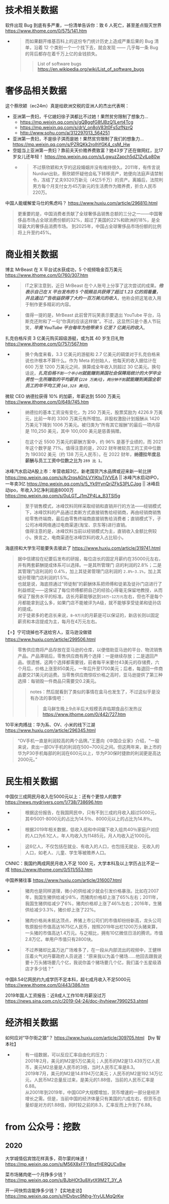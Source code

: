 
# 技术相关数据

软件出现 Bug 到底有多严重，一份清单告诉你：致 6 人死亡，甚至差点毁灭世界 https://www.ithome.com/0/575/141.htm
- > 而如果翻开维基百科上的这份专门统计历史上造成严重后果的 Bug 清单，沿着 12 个类别一个一个找下去，就会发现 —— 几乎每一条 Bug 的背后都存在着千万上亿的金钱损失。
  >> List of software bugs https://en.wikipedia.org/wiki/List_of_software_bugs

# 奢侈品相关数据

这个蔡欣颖（ec24m）真是给欧洲交税的亚洲人的杰出代表啊：
- 亚洲第一贵妇，千亿媳妇徐子淇都比不过她！果然贫穷限制了想象力… 
  * https://mp.weixin.qq.com/s/gQBggfG8fJBzQ1Lert4Tcg
  * https://mp.weixin.qq.com/s/drV_on8oV83t0Fs5zfNzrQ
  * http://www.sohu.com/a/312297013_564251
- 亚洲第一贵妇，不是徐子淇而是她！果然贫穷限制了我们的想象力… https://mp.weixin.qq.com/s/PZRQKk2roIhYGK4_csM_Hw
- 空姐当上亚洲第一贵妇？靠前夫天价赡养费致富？她43岁了还在做网红，比17岁女儿还年轻！ https://mp.weixin.qq.com/s/LgwuzZapch5dZ1ZvlLp80w
  * > 不过蔡欣颖和大亨的这段婚姻并没有维持很久。2011年，有传言说Nurdian出轨，蔡欣颖怀疑他会私下转移资产，她便向法庭声请禁制令，冻结了丈夫9320万新元（4亿5千万）的资产。离婚后，法院判男方每个月支付女方45万新元的生活费作为赡养费，折合人民币220万。

中国人能缓解爱马仕的焦虑吗？ https://www.huxiu.com/article/296810.html
> 更重要的是，中国消费者贡献了全球奢侈品销售总额的三分之一——中国奢侈品市场占全球消费份额的32%，超过了美国的22%和欧洲的18%，是全球最大的奢侈品消费市场。 到2025年，中国占全球奢侈品市场份额的比例将上升至约45%。

# 商业相关数据

博主 MrBeast 在 X 平台试水获成功，5 个视频吸金百万美元 https://www.ithome.com/0/760/307.htm
- > IT之家注意到，近日 MrBeast 在个人账号上分享了这次尝试的成果。***他表示自己在 X 平台发布的 5 个视频总共获得了超过 1.23 亿的观看量，并且通过广告收益获得了大约一百万美元的收入***，他称会把这笔收入用于制作更多精彩的内容。
- > 值得一提的是，MrBeast 此前曾开玩笑表示要退出 YouTube 平台，马斯克还附和了一句“你真的应该这样做”。不过，这显然只是个愚人节玩笑，***毕竟 YouTube 平台每年为他带来 5 亿至 7 亿美元的收入***。

扎克伯格斥资 3 亿美元购买超级游艇，或为其 40 岁生日礼物 https://www.ithome.com/0/757/567.htm
- > 换个角度来看，3.3 亿美元的游艇和 2.7 亿美元的碉堡对于扎克伯格来说也许根本不算什么。作为 Meta 的创始人，他每天的收入据估计在 600 万至 1200 万美元之间，换算成全年收入则超过 30 亿美元。换句话说，***扎克伯格`不到一个半小时`就能赚到美国社会保障局统计的大学毕业男性一生所赚取的平均薪资 (`220 万美元`)，`两分钟不到`就能赚到美国全职员工的年平均工资 (`48,328 美元`)***。

微软 CEO 纳德拉获得 10% 的加薪，年薪达到 5500 万美元 https://www.ithome.com/0/649/745.htm
- > 纳德拉的基本工资没有变化，为 250 万美元，股票奖励为 4226.9 万美元，比前一年的 3300 万美元有所增加。非股权激励计划报酬从 1420 万美元下降到 1006 万美元。被归类为“所有其它报酬”的最后一项内容是 110,250 美元，其中 100,000 美元是慈善捐赠。
- > 在这个近 5500 万美元的薪酬方案中，约 96% 是基于业绩的，而 2021 年这个数字是 71%。值得注意的是，2022 财年微软员工的工资中位数为 190302 美元（约 138 万元人民币）。在 2022 财年，**纳德拉年度总薪酬与员工工资中位数之比为 `289 比 1`**。

冰峰汽水启动A股上市：年营收超3亿，新老国货汽水品牌或迎来新一轮比拼 https://mp.weixin.qq.com/s/Ar2rqsAGhLVYjKtuTjVVEA || 冰峰汽水启动IPO，一年卖3亿 https://mp.weixin.qq.com/s/5_Yk9YynQrjZFkS3PLCJqg || 冰峰启动ipo，年收入3亿净利润逾8000万 https://mp.weixin.qq.com/s/0uLGT_J1mZP4La_B3TSl5g
- > 至于销售模式，冰峰饮料同样采取经销和直销并行的方法——经销模式下，冰峰饮料的产品通过卖断方式直接销售给经销商，再由经销商销售给零售终端商，最后由零售终端商直接销售给消费者；直销模式下，子公司冰峰网络通过电商渠道(淘宝、京东等)进行直销。 <br> 值得注意的是，冰峰饮料当前以经销模式为主，直销收入金额比例较小。换言之，电商渠道在冰峰饮料的收入占比较小。

海底捞和大学生可能要失去彼此了 https://www.huxiu.com/article/319741.html
> 据中信建投在纪要后发布的研报，每位店长的固定月薪约在35000元左右，并有两套薪酬提成体系可以选择。一是其所管理门 店的利润的2.8%；二是其管理门店利润的 0.4%，加上其徒弟管理门店利润的 `2.8%~3.1%`，加上其徒孙管理门店利润的1.5%。
<br> 也就是说，海底捞通过“师徒制”的薪酬体系把师傅和徒弟及徒孙门店进行了利益绑定——这保证了每位师傅都把自己的经验心得毫无保留地教授，从而保证了服务水平的标准。店长月薪能够达到`10万~12万元`左右，但也不是每个月都能拿到这么多，如果门店不能被评为A级，就不能够享受徒弟和徒孙店的提成。
<br> 对于徒弟多的老店长来说，`8~9万元`的月薪是可以保证的，新店长则以固定薪资和本店提成为主，每月在4万元左右。

【:star:】宁可烧掉也不送给穷人，亚马逊没做错 https://www.huxiu.com/article/299506.html
> 零售供应商将产品存放在亚马逊的仓库，以便借助亚马逊的平台、物流销售产品。产品滞销后，零售供应商有两个选择：一是继续存放；二是退回产品。很遗憾，这两个选择都需要钱，前者每平米要付43美元的存储费，六个月后，价格上涨至850美元，一年后升至1700美元；后者，每退回一件商品要交21美元的运费。当零售供应商惊叹价格之高时，亚马逊提供了第三种选择：每销毁一件商品只需要交0.2美元。
>> notes：然后就看到了类似的事情在盒马也发生了，不过这似乎是没有办法的事情吧：
>>> 盒马鲜生晚上9点半后大规模丢弃临期食品引发热议 https://www.ithome.com/0/442/727.htm

10平米肉搏战：华为系、OV、小米的线下江湖 https://www.huxiu.com/article/296345.html
> “OV手机一直是利润较高的两个品牌。”王墨向《中国企业家》介绍，“一般来说，卖出一部OV手机的利润在500~700元之间。但这两年来，新上市的华为P30手机每部的利润在600元以上，华为P30保时捷款的利润更是高达2000元。”

# 民生相关数据

中国仅三成网民月收入在5000元以上：还有个更惊人的数字 https://news.mydrivers.com/1/738/738696.htm
- > 根据这份报告，在我国网民中，只有不到三成的月收入超过5000元，其中5001-8000元的占比为14.5％、8000元以上的占比为14.8％。
- > 根据2019年相关数据，低收入组和中间偏下收入组共40％家庭户对应的人口为6.1亿人，年人均收入为11485元，月人均收入近1000元。
- > 这6亿人，不仅包括在就业、有收入的人口，也包括无就业、无收入的人口，如老人、儿童、学生等被赡养人口。

CNNIC：我国约两成网民月收入不足 1000 元，大学本科及以上学历占比不足一成 https://www.ithome.com/0/511/553.htm

中国养猪往事 https://www.huxiu.com/article/316007.html
- > 猪肉也是同样道理，微小的供给减少就会引发价格暴涨。比如在2007年，我国生猪供给减少8%，而猪肉价格却上涨了65%左右；2011年，我国生猪供给减少了6%，猪肉价格却上涨了46%左右；2016年，生猪供给减少3.3%，猪价却上涨了22%。
- > 猪肉价格尚未抵达顶点，养猪上市公司们的市值却纷纷新高，龙头公司牧原股份市值高达1675亿人民币，按照2019年出栏1200万头猪来算，一头猪的市值高达1.4万元。与之相比，拥有10亿微信日活的腾讯，市值2.8万亿，单用户市值只有2800块。
- > 不过养猪却比盖万达广场难多了，在一段从内部流出的视频中，王健林压着火气对丹寨政府人员说道：“原来我以为盖个猪场……他回去跟我说要十万头猪场要几个亿，我说你盖个猪场要几个亿，我们盖个五星级酒店才多少钱？”

中国8.54亿网民约九成学历不足本科，超七成月收入不足5000元 https://www.ithome.com/0/443/386.htm

2019年国人工资报告：近8成人工作10年月薪没过万 https://news.sina.com.cn/c/2019-04-24/doc-ihvhiewr7990253.shtml

# 经济相关数据

如何应对“华尔街之狼”？ https://www.huxiu.com/article/309705.html  【by 智本社】
- > 有一组数据，可以反应汇率自由化的压力：
<br> 2001年2月，美元的M2是5万亿美元；人民币的M2是13.439万亿人民币，美元M2总量是人民币的3倍，当时人民币汇率是8.3。
<br> 2019年7月，美元的M2是14.8194万亿美元；人民币的M2是192.14万亿元，人民币M2总量反过来，是美元的1.88倍，当前的人民币汇率是6.88。
<br> 从2001年到2019年，中国GDP大规模增加，货币增速的一部分是经济增长之需。但是，当前中国的经济体量只有美国的六成左右，但货币总量却是对方的1.88倍，同时较之前的8.3，汇率反而上升到了6.88。

# from 公众号：挖数

## 2020

大学城情侣宾馆花样真多，荷尔蒙的味道！ https://mp.weixin.qq.com/s/M56X8xFFY8nzfHERQUCxBw

菜市场猪肉佬一个月挣多少钱？ https://mp.weixin.qq.com/s/BJbHOt3u8XytX9M2T_3Y_A

开一间快剪店能挣多少钱？【实地走访】 https://mp.weixin.qq.com/s/HDvbvc9Nhg-YryULMqQrKw
